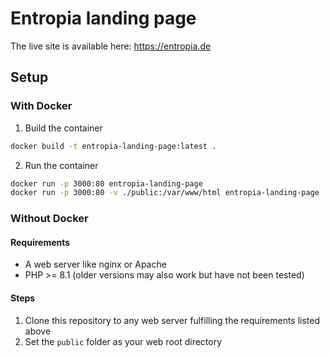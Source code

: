 # Entropia landing page

The live site is available here: https://entropia.de

## Setup

### With Docker

1. Build the container

```bash
docker build -t entropia-landing-page:latest .
```

2. Run the container

```bash
docker run -p 3000:80 entropia-landing-page                             # production
docker run -p 3000:80 -v ./public:/var/www/html entropia-landing-page   # development
```

### Without Docker

#### Requirements

* A web server like nginx or Apache
* PHP >= 8.1 (older versions may also work but have not been tested)

#### Steps

1. Clone this repository to any web server fulfilling the requirements listed above
2. Set the `public` folder as your web root directory
